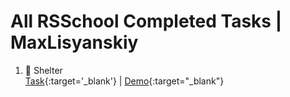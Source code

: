 # All RSSchool Completed Tasks | MaxLisyanskiy

1. 🐶 Shelter  
   [Task](https://github.com/rolling-scopes-school/tasks/blob/master/tasks/shelter/shelter.md){:target='\_blank'} | [Demo](https://maxlisyanskiy.github.io/rsschool-completed-tasks/shelter/){:target="\_blank"}
